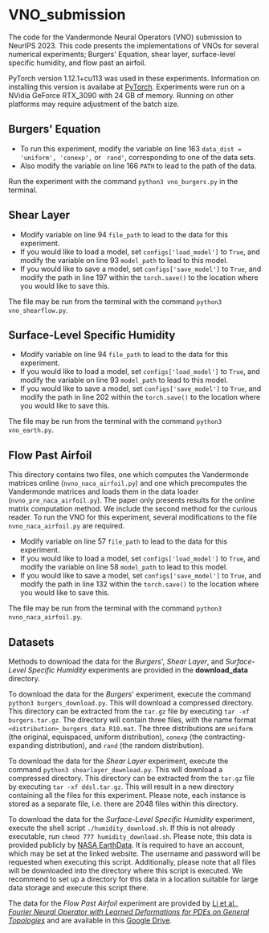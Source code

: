 # VNO_submission
The code for the Vandermonde Neural Operators (VNO) submission to NeurIPS 2023. This code presents the implementations of VNOs for several numerical experiments; Burgers' Equation, shear layer, surface-level specific humidity, and flow past an airfoil. 

PyTorch version 1.12.1+cu113 was used in these experiments. Information on installing this version is availabe at [PyTorch](https://pytorch.org/get-started/previous-versions/). Experiments were run on a NVidia GeForce RTX_3090 with 24 GB of memory. Running on other platforms may require adjustment of the batch size.  

## Burgers' Equation
* To run this experiment, modify the variable on line 163 ``data_dist = 'uniform', 'conexp',`` or `` rand'``, corresponding to one of the data sets. 
* Also modify the variable on line 166 ``PATH`` to lead to the path of the data. 

Run the experiment with the command ``python3 vno_burgers.py`` in the terminal.

## Shear Layer
* Modify variable on line 94 ``file_path`` to lead to the data for this experiment. 
* If you would like to load a model, set ``configs['load_model']`` to ``True``, and modify the variable on line 93 ``model_path`` to lead to this model. 
* If you would like to save a model, set ``configs['save_model']`` to ``True``, and modify the path in line 197 within the ``torch.save()`` to the location where you would like to save this. 

The file may be run from the terminal with the command ``python3 vno_shearflow.py``.

## Surface-Level Specific Humidity
* Modify variable on line 94 ``file_path`` to lead to the data for this experiment. 
* If you would like to load a model, set ``configs['load_model']`` to ``True``, and modify the variable on line 93 ``model_path`` to lead to this model. 
* If you would like to save a model, set ``configs['save_model']`` to ``True``, and modify the path in line 202 within the ``torch.save()`` to the location where you would like to save this. 

The file may be run from the terminal with the command ``python3 vno_earth.py``.

## Flow Past Airfoil
This directory contains two files, one which computes the Vandermonde matrices online (``nvno_naca_airfoil.py``) and one which precomputes the Vandermonde matrices and loads them in the data loader (``nvno_pre_naca_airfoil.py``). The paper only presents results for the online matrix computation method. We include the second method for the curious reader. 
To run the VNO for this experiment, several modifications to the file ``nvno_naca_airfoil.py`` are required. 
* Modify variable on line 57 ``file_path`` to lead to the data for this experiment. 
* If you would like to load a model, set ``configs['load_model']`` to ``True``, and modify the variable on line 58 ``model_path`` to lead to this model. 
* If you would like to save a model, set ``configs['save_model']`` to ``True``, and modify the path in line 132 within the ``torch.save()`` to the location where you would like to save this. 

The file may be run from the terminal with the command ``python3 nvno_naca_airfoil.py``.

## Datasets
Methods to download the data for the *Burgers*', *Shear Layer*, and *Surface-Level Specific Humidity* experiments are provided in the **download_data** directory. 

To download the data for the *Burgers*' experiment, execute the command ``python3 burgers_download.py``. This will download a compressed directory. This directory can be extracted from the ``tar.gz`` file by executing ``tar -xf burgers.tar.gz``. The directory will contain three files, with the name format ``<distribution>_burgers_data_R10.mat``. The three distributions are ``uniform`` (the original, equispaced, uniform distribution), ``conexp`` (the contracting-expanding distribution), and ``rand`` (the random distribution). 

To download the data for the *Shear Layer* experiment, execute the command ``python3 shearlayer_download.py``. This will download a compressed directory. This directory can be extracted from the ``tar.gz`` file by executing ``tar -xf ddsl.tar.gz``. This will result in a new directory containing all the files for this experiment. Please note, each instance is stored as a separate file, i.e. there are 2048 files within this directory.

To download the data for the *Surface-Level Specific Humidity* experiment, execute the shell script ``./humidity_download.sh``. If this is not already executable, run ``chmod 777 humidity_download.sh``. Please note, this data is provided publicly by [NASA EarthData](https://www.earthdata.nasa.gov/). It is required to have an account, which may be set at the linked website. The username and password will be requested when executing this script.  Additionally, please note that all files will be downloaded into the directory where this script is executed. We recommend to set up a directory for this data in a location suitable for large data storage and execute this script there. 

The data for the *Flow Past Airfoil* experiment are provided by [Li et al., *Fourier Neural Operator with Learned Deformations for PDEs on General Topologies*](https://arxiv.org/abs/2207.05209) and are available in this [Google Drive](https://drive.google.com/drive/folders/1YBuaoTdOSr_qzaow-G-iwvbUI7fiUzu8).


